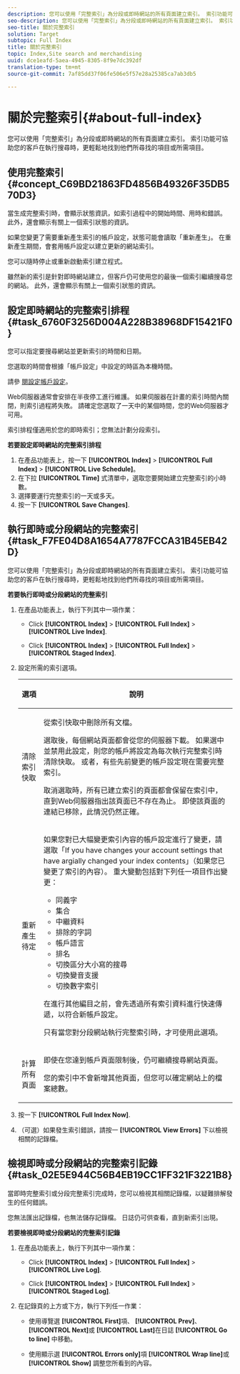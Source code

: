 ```yaml
---
description: 您可以使用「完整索引」為分段或即時網站的所有頁面建立索引。 索引功能可協助您的客戶在執行搜尋時，更輕鬆地找到他們所尋找的項目或所需項目。
seo-description: 您可以使用「完整索引」為分段或即時網站的所有頁面建立索引。 索引功能可協助您的客戶在執行搜尋時，更輕鬆地找到他們所尋找的項目或所需項目。
seo-title: 關於完整索引
solution: Target
subtopic: Full Index
title: 關於完整索引
topic: Index,Site search and merchandising
uuid: dce1eafd-5aea-4945-8305-8f9e7dc392df
translation-type: tm+mt
source-git-commit: 7af85dd37f06fe506e5f57e28a25385ca7ab3db5

---
```



# 關於完整索引{#about-full-index}

您可以使用「完整索引」為分段或即時網站的所有頁面建立索引。 索引功能可協助您的客戶在執行搜尋時，更輕鬆地找到他們所尋找的項目或所需項目。

## 使用完整索引 {#concept_C69BD21863FD4856B49326F35DB570D3}

當生成完整索引時，會顯示狀態資訊，如索引過程中的開始時間、用時和錯誤。 此外，還會顯示有關上一個索引狀態的資訊。

如果您變更了需要重新產生索引的帳戶設定，狀態可能會讀取「重新產生」。 在重新產生期間，會套用帳戶設定以建立更新的網站索引。

您可以隨時停止或重新啟動索引建立程式。

雖然新的索引是針對即時網站建立，但客戶仍可使用您的最後一個索引繼續搜尋您的網站。 此外，還會顯示有關上一個索引狀態的資訊。

## 設定即時網站的完整索引排程 {#task_6760F3256D004A228B38968DF15421F0}

您可以指定要搜尋網站並更新索引的時間和日期。

您選取的時間會根據「帳戶設定」中設定的時區為本機時間。

請參 [閱設定帳戶設定](../c-about-settings-menu/c-about-account-options-menu.md#task_80A38D0C8E4F453395BD67B81E4B45D9)。

Web伺服器通常會安排在半夜停工進行維護。 如果伺服器在計畫的索引時間內關閉，則索引過程將失敗。 請確定您選取了一天中的某個時間，您的Web伺服器才可用。

索引排程僅適用於您的即時索引；您無法計劃分段索引。

**若要設定即時網站的完整索引排程**

1. 在產品功能表上，按一下 **[!UICONTROL Index]** > **[!UICONTROL Full Index]** > **[!UICONTROL Live Schedule]**。
1. 在下拉 **[!UICONTROL Time]** 式清單中，選取您要開始建立完整索引的小時數。
1. 選擇要運行完整索引的一天或多天。
1. 按一下 **[!UICONTROL Save Changes]**.

## 執行即時或分段網站的完整索引 {#task_F7FE04D8A1654A7787FCCA31B45EB42D}

您可以使用「完整索引」為分段或即時網站的所有頁面建立索引。 索引功能可協助您的客戶在執行搜尋時，更輕鬆地找到他們所尋找的項目或所需項目。

**若要執行即時或分段網站的完整索引**

1. 在產品功能表上，執行下列其中一項作業：

   * Click **[!UICONTROL Index]** > **[!UICONTROL Full Index]** > **[!UICONTROL Live Index]**.

   * Click **[!UICONTROL Index]** > **[!UICONTROL Full Index]** > **[!UICONTROL Staged Index]**.

1. 設定所需的索引選項。

   <table> 
    <thead> 
    <tr> 
    <th colname="col1" class="entry"> <p>選項 </p> </th> 
    <th colname="col2" class="entry"> <p>說明 </p> </th> 
    </tr> 
    </thead>
    <tbody> 
    <tr> 
    <td colname="col1"> <p>清除索引快取 </p> </td> 
    <td colname="col2"> <p>從索引快取中刪除所有文檔。 </p> <p>選取後，每個網站頁面都會從您的伺服器下載。 如果選中並禁用此設定，則您的帳戶將設定為每次執行完整索引時清除快取。 或者，有些先前變更的帳戶設定現在需要完整索引。 </p> <p>取消選取時，所有已建立索引的頁面都會保留在索引中，直到Web伺服器指出該頁面已不存在為止。 即使該頁面的連結已移除，此情況仍然正確。 </p> </td> 
    </tr> 
    <tr> 
    <td colname="col1"> <p>重新產生待定 </p> </td> 
    <td colname="col2"> <p>如果您對已大幅變更索引內容的帳戶設定進行了變更，請選取「If you have changes your account settings that have argially changed your index contents」（如果您已變更了索引的內容）。 重大變動包括對下列任一項目作出變更： 
    <ul id="ul_4EB8FF692FEB47BBB9A64D61299380D1"> 
    <li id="li_7CF8D286512F4210BEA3DB9F0EFA097A">同義字 </li> 
    <li id="li_8178ABC342BB4365B3927E20433756E3">集合 </li> 
    <li id="li_57C8BD06BFA64AFAA2C9EF2CC59520EF">中繼資料 </li> 
    <li id="li_C4B6A7DA023B4A43991D03EC592170C9">排除的字詞 </li> 
    <li id="li_9E0AD4B6DDC24A5A8FB5C2C1CCD5348A">帳戶語言 </li> 
    <li id="li_338F107547DF48AAA0EF90F4AD8664A5">排名 </li> 
    <li id="li_7F49B86D94974E79AAD381A64A1400F2">切換區分大小寫的搜尋 </li> 
    <li id="li_E8FE6EE240A840AC826ADF4294AAC6F6">切換變音支援 </li> 
    <li id="li_51763D482DCB4ED0972966F492B8C0F2">切換數字索引 </li> 
    </ul> </p> <p>在進行其他編目之前，會先透過所有索引資料進行快速傳遞，以符合新帳戶設定。 </p> <p>只有當您對分段網站執行完整索引時，才可使用此選項。 </p> </td> 
    </tr> 
    <tr> 
    <td colname="col1"> <p>計算所有頁面 </p> </td> 
    <td colname="col2"> <p>即使在您達到帳戶頁面限制後，仍可繼續搜尋網站頁面。 </p> <p>您的索引中不會新增其他頁面，但您可以確定網站上的檔案總數。 </p> </td> 
    </tr> 
    </tbody> 
    </table>

1. 按一下 **[!UICONTROL Full Index Now]**.
1. （可選）如果發生索引錯誤，請按一 **[!UICONTROL View Errors]** 下以檢視相關的記錄檔。

## 檢視即時或分段網站的完整索引記錄 {#task_02E5E944C56B4EB19CC1FF321F3221B8}

當即時完整索引或分段完整索引完成時，您可以檢視其相關記錄檔，以疑難排解發生的任何錯誤。

您無法匯出記錄檔，也無法儲存記錄檔。 日誌仍可供查看，直到新索引出現。

**若要檢視即時或分段網站的完整索引記錄**

1. 在產品功能表上，執行下列其中一項作業：

   * Click **[!UICONTROL Index]** > **[!UICONTROL Full Index]** > **[!UICONTROL Live Log]**.

   * Click **[!UICONTROL Index]** > **[!UICONTROL Full Index]** > **[!UICONTROL Staged Log]**.

1. 在記錄頁的上方或下方，執行下列任一作業：

   * 使用導覽選 **[!UICONTROL First]**&#x200B;項、 **[!UICONTROL Prev]**、 **[!UICONTROL Next]**&#x200B;或 **[!UICONTROL Last]**&#x200B;在日誌 **[!UICONTROL Go to line]** 中移動。

   * 使用顯示選 **[!UICONTROL Errors only]**&#x200B;項 **[!UICONTROL Wrap line]**&#x200B;或 **[!UICONTROL Show]** 調整您所看到的內容。


